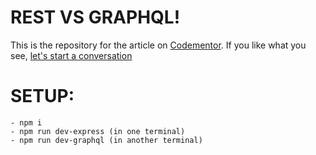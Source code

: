 # REST VS GRAPHQL!

This is the repository for the article on [Codementor](https://www.codementor.io). If you like what you see, [let's start a conversation](https://www.codementor.io/@hurwitzse)

# SETUP:

```
- npm i
- npm run dev-express (in one terminal)
- npm run dev-graphql (in another terminal)
```
